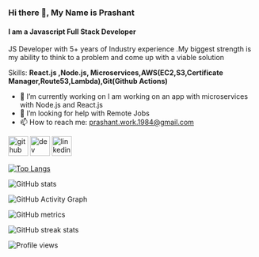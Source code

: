 ### Hi there 👋, My Name is Prashant
#### I am a Javascript Full Stack Developer
JS Developer with 5+ years of Industry experience .My biggest strength is my ability to think to a problem and come up with a viable solution

Skills: **React.js ,Node.js, Microservices,AWS(EC2,S3,Certificate Manager,Route53,Lambda),Git(Github Actions)**

- 🔭 I’m currently working on I am working on an app with microservices with Node.js and React.js 
- 🤔 I’m looking for help with Remote Jobs 
- 📫 How to reach me: prashant.work.1984@gmail.com 


[<img src='https://cdn.jsdelivr.net/npm/simple-icons@3.0.1/icons/github.svg' alt='github' height='40'>](https://github.com/prashantbhat84)  [<img src='https://cdn.jsdelivr.net/npm/simple-icons@3.0.1/icons/dev-dot-to.svg' alt='dev' height='40'>](https://dev.to/@prashantbhat84)  [<img src='https://cdn.jsdelivr.net/npm/simple-icons@3.0.1/icons/linkedin.svg' alt='linkedin' height='40'>](https://www.linkedin.com/in/prashantrohidasbhat/)  

[![Top Langs](https://github-readme-stats.vercel.app/api/top-langs/?username=prashantbhat84)](https://github.com/anuraghazra/github-readme-stats)

![GitHub stats](https://github-readme-stats.vercel.app/api?username=prashantbhat84&show_icons=true&count_private=true)  

![GitHub Activity Graph](https://activity-graph.herokuapp.com/graph?username=prashantbhat84)  

![GitHub metrics](https://metrics.lecoq.io/prashantbhat84)  

![GitHub streak stats](https://github-readme-streak-stats.herokuapp.com/?user=prashantbhat84)  

![Profile views](https://gpvc.arturio.dev/prashantbhat84)  
